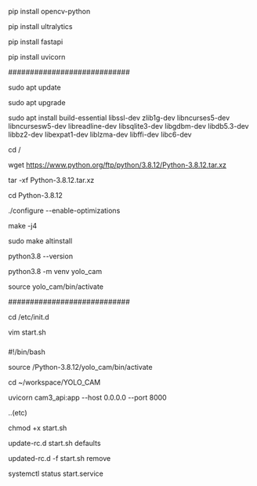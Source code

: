 
pip install opencv-python

pip install ultralytics

pip install fastapi

pip install uvicorn



############################

sudo apt update

sudo apt upgrade


sudo apt install build-essential libssl-dev zlib1g-dev libncurses5-dev libncursesw5-dev libreadline-dev libsqlite3-dev libgdbm-dev libdb5.3-dev libbz2-dev libexpat1-dev liblzma-dev libffi-dev libc6-dev


cd /

wget https://www.python.org/ftp/python/3.8.12/Python-3.8.12.tar.xz


tar -xf Python-3.8.12.tar.xz

cd Python-3.8.12


./configure --enable-optimizations

make -j4


sudo make altinstall

python3.8 --version


python3.8 -m venv yolo_cam           

source yolo_cam/bin/activate


############################

cd /etc/init.d

vim start.sh 



###
#!/bin/bash

source /Python-3.8.12/yolo_cam/bin/activate

cd ~/workspace/YOLO_CAM

uvicorn cam3_api:app --host 0.0.0.0 --port 8000


..(etc)


chmod +x start.sh

update-rc.d start.sh defaults

updated-rc.d -f start.sh remove

systemctl status start.service
